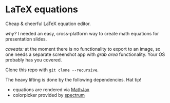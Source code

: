 LaTeX equations
===============

Cheap & cheerful LaTeX equation editor.

*why?* I needed an easy, cross-platform way to create math equations
for presentation slides.

*caveats:* at the moment
there is no functionality to export to an image, so one needs
a separate screenshot app with *grab area* functionality. Your OS probably
has you covered.

Clone this repo with `git clone --recursive`.

The heavy lifting is done by the following dependencies. Hat tip!

* equations are rendered via [MathJax](http://www.mathjax.org/)
* colorpicker provided by [spectrum](https://github.com/bgrins/spectrum)
